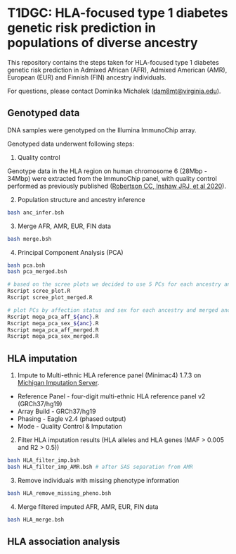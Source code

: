 # T1DGC: HLA-focused type 1 diabetes genetic risk prediction in populations of diverse ancestry

This repository contains the steps taken for HLA-focused type 1 diabetes genetic risk prediction in Admixed African (AFR), Admixed American (AMR), European (EUR) and Finnish (FIN) ancestry individuals. </br>

For questions, please contact Dominika Michalek (dam8mt@virginia.edu).

## Genotyped data
DNA samples were genotyped on the Illumina ImmunoChip array. </br>

Genotyped data underwent following steps:
1. Quality control </br>

Genotype data in the HLA region on human chromosome 6 (28Mbp - 34Mbp) were extracted from the ImmunoChip panel, with quality control performed as previously published ([Robertson CC, Inshaw JRJ, et al 2020](https://pubmed.ncbi.nlm.nih.gov/34127860/)).

2. Population structure and ancestry inference
```bash
bash anc_infer.bsh
```

3. Merge AFR, AMR, EUR, FIN data
```bash
bash merge.bsh
```

4. Principal Component Analysis (PCA) </br>
```bash
bash pca.bsh
bash pca_merged.bsh

# based on the scree plots we decided to use 5 PCs for each ancestry and merged ancestry data for association analysis
Rscript scree_plot.R
Rscript scree_plot_merged.R

# plot PCs by affection status and sex for each ancestry and merged ancestry data
Rscript mega_pca_aff_${anc}.R
Rscript mega_pca_sex_${anc}.R
Rscript mega_pca_aff_merged.R
Rscript mega_pca_sex_merged.R
```

## HLA imputation
1. Impute to Multi-ethnic HLA reference panel (Minimac4) 1.7.3 on [Michigan Imputation Server](https://imputationserver.sph.umich.edu/index.html#!).
- Reference Panel - four-digit multi-ethnic HLA reference panel v2 (GRCh37/hg19)
- Array Build - GRCh37/hg19
- Phasing - Eagle v2.4 (phased output)
- Mode - Quality Control & Imputation

2. Filter HLA imputation results (HLA alleles and HLA genes (MAF > 0.005 and R2 > 0.5))
```bash
bash HLA_filter_imp.bsh
bash HLA_filter_imp_AMR.bsh # after SAS separation from AMR
```

3. Remove individuals with missing phenotype information
```bash
bash HLA_remove_missing_pheno.bsh
```

4. Merge filtered imputed AFR, AMR, EUR, FIN data
```bash
bash HLA_merge.bsh
```

## HLA association analysis
